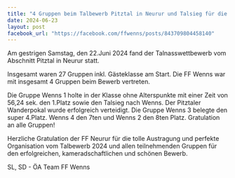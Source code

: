 ```yaml
---
title: "4 Gruppen beim Talbewerb Pitztal in Neurur und Talsieg für die FF Wenns"
date: 2024-06-23
layout: post
facebook_url: "https://facebook.com/ffwenns/posts/843709804458140"
---
```


Am gestrigen Samstag, den 22.Juni 2024 fand der Talnasswettbewerb vom Abschnitt Pitztal in Neurur statt.

Insgesamt waren 27 Gruppen inkl. Gästeklasse am Start. Die FF Wenns war mit insgesamt 4 Gruppen beim Bewerb vertreten.

Die Gruppe Wenns 1 holte in der Klasse ohne Alterspunkte mit einer Zeit von 56,24 sek. den 1.Platz sowie den Talsieg nach Wenns. Der Pitztaler Wanderpokal wurde erfolgreich verteidigt. Die Gruppe Wenns 3 belegte den super 4.Platz. Wenns 4 den 7ten und Wenns 2 den 8ten Platz. Gratulation an alle Gruppen! 

Herzliche Gratulation der FF Neurur für die tolle Austragung und perfekte Organisation vom Talbewerb 2024 und allen teilnehmenden Gruppen für den erfolgreichen, kameradschaftlichen und schönen Bewerb. 

 SL, SD - ÖA Team FF Wenns